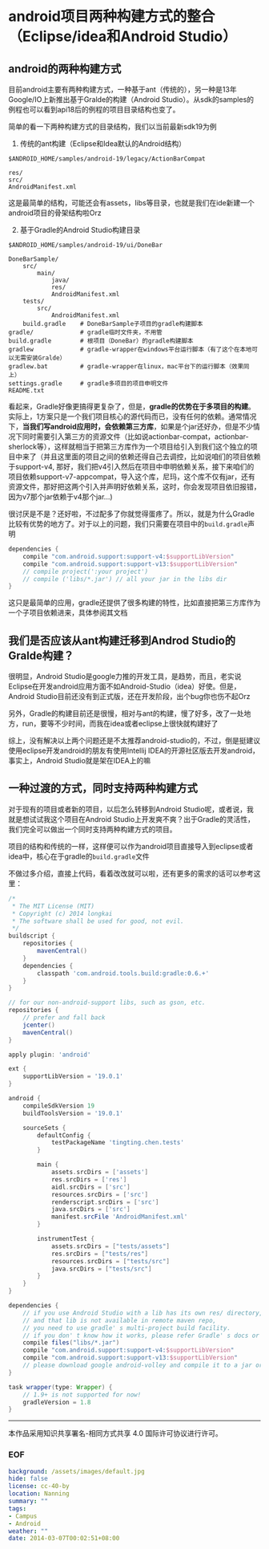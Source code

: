 android项目两种构建方式的整合（Eclipse/idea和Android Studio）
============================================================

## android的两种构建方式
目前android主要有两种构建方式，一种基于ant（传统的），另一种是13年Google/IO上新推出基于Gralde的构建（Android Studio）。从sdk的samples的例程也可以看到api18后的例程的项目目录结构也变了。

简单的看一下两种构建方式的目录结构，我们以当前最新sdk19为例

1. 传统的ant构建（Eclipse和Idea默认的Android结构）

``$ANDROID_HOME/samples/android-19/legacy/ActionBarCompat``

```
res/
src/
AndroidManifest.xml
```

这是最简单的结构，可能还会有assets，libs等目录，也就是我们在ide新建一个android项目的骨架结构啦Orz

2. 基于Gradle的Android Studio构建目录

``$ANDROID_HOME/samples/android-19/ui/DoneBar``

```
DoneBarSample/
	src/
		main/
			java/
			res/
			AndroidManifest.xml
	tests/
		src/
			AndroidManifest.xml
	build.gradle  	# DoneBarSample子项目的gradle构建脚本
gradle/				# gradle临时文件夹，不用管
build.gradle		# 根项目（DoneBar）的gradle构建脚本
gradlew				# gradle-wrapper在windows平台运行脚本（有了这个在本地可以无需安装Gralde）
gradlew.bat			# gradle-wrapper在linux，mac平台下的运行脚本（效果同上）
settings.gradle		# gradle多项目的项目申明文件
README.txt
```

看起来，Gradle好像更搞得更复杂了，但是，**gradle的优势在于多项目的构建**。实际上，1方案只是一个我们项目核心的源代码而已，没有任何的依赖。通常情况下，**当我们写android应用时，会依赖第三方库**，如果是个jar还好办，但是不少情况下同时需要引入第三方的资源文件（比如说actionbar-compat，actionbar-sherlock等），这样就相当于把第三方库作为一个项目给引入到我们这个独立的项目中来了（并且这里面的项目之间的依赖还得自己去调控，比如说咱们的项目依赖于support-v4, 那好，我们把v4引入然后在项目中申明依赖关系，接下来咱们的项目依赖support-v7-appcompat，导入这个库，尼玛，这个库不仅有jar，还有资源文件，那好把这两个引入并声明好依赖关系，这时，你会发现项目依旧报错，因为v7那个jar依赖于v4那个jar...)

很讨厌是不是？还好啦，不过配多了你就觉得蛋疼了。所以，就是为什么Gradle比较有优势的地方了。对于以上的问题，我们只需要在项目中的``build.gradle``声明

```groovy
dependencies {
	compile "com.android.support:support-v4:$supportLibVersion"
	compile "com.android.support:support-v13:$supportLibVersion"
	// compile project(':your project')
	// compile ('libs/*.jar') // all your jar in the libs dir
}
```

这只是最简单的应用，gradle还提供了很多构建的特性，比如直接把第三方库作为一个子项目依赖进来，具体参阅其文档

## 我们是否应该从ant构建迁移到Androd Studio的Gralde构建？
很明显，Android Studio是google力推的开发工具，是趋势，而且，老实说Eclipse在开发android应用方面不如Android-Studio（idea）好使。但是，Android Studio目前还没有到正式版，还在开发阶段，出个bug你也伤不起Orz

另外，Gradle的构建目前还是很慢，相对与ant的构建，慢了好多，改了一处地方，run，要等不少时间，而我在idea或者eclipse上很快就构建好了

综上，没有解决以上两个问题还是不太推荐android-studio的，不过，倒是挺建议使用eclipse开发android的朋友有使用Intellij IDEA的开源社区版去开发android，事实上，Android Studio就是架在IDEA上的嘛

## 一种过渡的方式，同时支持两种构建方式
对于现有的项目或者新的项目，以后怎么转移到Android Studio呢，或者说，我就是想试试我这个项目在Android  Studio上开发爽不爽？出于Gradle的灵活性，我们完全可以做出一个同时支持两种构建方式的项目。

项目的结构和传统的一样，这样便可以作为android项目直接导入到eclipse或者idea中，核心在于gradle的``build.gradle``文件

不做过多介绍，直接上代码，看着改改就可以啦，还有更多的需求的话可以参考这里[](http://tools.android.com/tech-docs/new-build-system/user-guide)：

```groovy
/*
 * The MIT License (MIT)
 * Copyright (c) 2014 longkai
 * The software shall be used for good, not evil.
 */
buildscript {
	repositories {
		mavenCentral()
	}
	dependencies {
		classpath 'com.android.tools.build:gradle:0.6.+'
	}
}

// for our non-android-support libs, such as gson, etc.
repositories {
	// prefer and fall back
	jcenter()
	mavenCentral()
}

apply plugin: 'android'

ext {
	supportLibVersion = '19.0.1'
}

android {
	compileSdkVersion 19
	buildToolsVersion = '19.0.1'

	sourceSets {
		defaultConfig {
			testPackageName 'tingting.chen.tests'
		}

		main {
			assets.srcDirs = ['assets']
			res.srcDirs = ['res']
			aidl.srcDirs = ['src']
			resources.srcDirs = ['src']
			renderscript.srcDirs = ['src']
			java.srcDirs = ['src']
			manifest.srcFile 'AndroidManifest.xml'
		}

		instrumentTest {
			assets.srcDirs = ["tests/assets"]
			res.srcDirs = ["tests/res"]
			resources.srcDirs = ["tests/src"]
			java.srcDirs = ["tests/src"]
		}
	}
}

dependencies {
	// if you use Android Studio with a lib has its own res/ directory,
	// and that lib is not available in remote maven repo,
	// you need to use gradle' s multi-project build facility.
	// if you don' t know how it works, please refer Gradle' s docs or google.
	compile files("libs/*.jar")
	compile "com.android.support:support-v4:$supportLibVersion"
	compile "com.android.support:support-v13:$supportLibVersion"
	// please download google android-volley and compile it to a jar or multi-project build!
}

task wrapper(type: Wrapper) {
	// 1.9+ is not supported for now!
	gradleVersion = 1.8
}
```

---
本作品采用知识共享署名-相同方式共享 4.0 国际许可协议进行许可。


### EOF
```yaml
background: /assets/images/default.jpg
hide: false
license: cc-40-by
location: Nanning
summary: ""
tags:
- Campus
- Android
weather: ""
date: 2014-03-07T00:02:51+08:00
```
